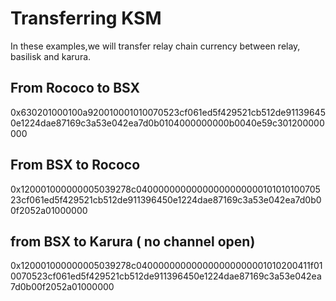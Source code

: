 # Transferring KSM

In these examples,we will transfer relay chain currency between relay, basilisk and karura.


## From Rococo to BSX

0x630201000100a920010001010070523cf061ed5f429521cb512de911396450e1224dae87169c3a53e042ea7d0b0104000000000b0040e59c301200000000

## From BSX to Rococo

0x120001000000005039278c0400000000000000000000010101010070523cf061ed5f429521cb512de911396450e1224dae87169c3a53e042ea7d0b00f2052a01000000

## from BSX to Karura ( no channel open)

0x120001000000005039278c040000000000000000000001010200411f010070523cf061ed5f429521cb512de911396450e1224dae87169c3a53e042ea7d0b00f2052a01000000